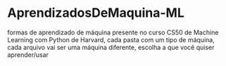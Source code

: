 # AprendizadosDeMaquina-ML
formas de aprendizado de máquina presente no curso CS50 de Machine Learning com Python de Harvard, cada pasta com um tipo de máquina, cada arquivo vai ser uma máquina diferente, escolha a que você quiser aprender/usar
